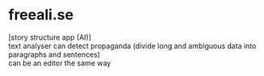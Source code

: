 # freeali.se

[story structure app (AI)]<br/>
text analyser can detect propaganda (divide long and ambiguous data into paragraphs and sentences)<br/>
can be an editor the same way<br/><br/>
